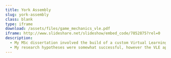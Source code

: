 ```yaml
---
title: York Assembly
slug: york-assembly
class: blank
type: iframe
download: /assets/files/game_mechanics_vle.pdf
iframe: http://www.slideshare.net/slideshow/embed_code/7852875?rel=0
description:
  - My MSc dissertation involved the build of a custom Virtual Learning Environment (VLE) and an experiment with 107 undergraduate students to measure the effect game mechanics had on participation and engagement.
  - My research hypotheses were somewhat successful, however the VLE app I made was well received and remained in use after research had ended.
---
```


